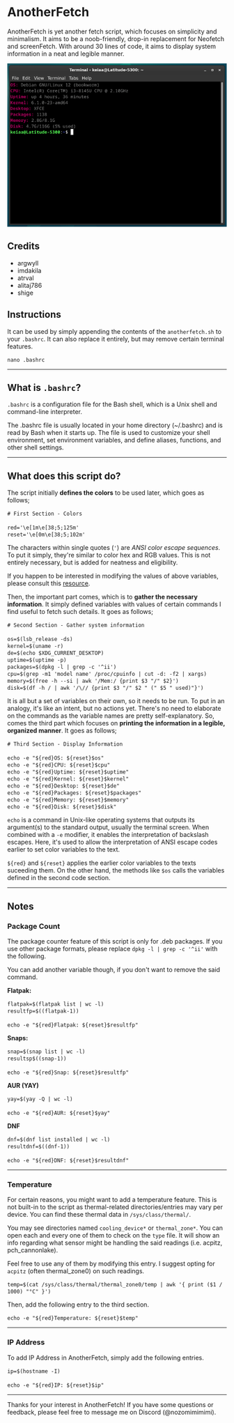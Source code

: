 # AnotherFetch

AnotherFetch is yet another fetch script, which focuses on simplicity and minimalism. It aims to be a noob-friendly, drop-in replacement for Neofetch and screenFetch. With around 30 lines of code, it aims to display system information in a neat and legible manner.

![screenshot](anotherfetch.png)

## Credits

- argwyll
- imdakila
- atrval
- alitaj786
- shige

## Instructions

It can be used by simply appending the contents of the `anotherfetch.sh` to your `.bashrc`. It can also replace it entirely, but may remove certain terminal features.

```
nano .bashrc
```

---

## What is `.bashrc`?

`.bashrc` is a configuration file for the Bash shell, which is a Unix shell and command-line interpreter. 

The .bashrc file is usually located in your home directory (~/.bashrc) and is read by Bash when it starts up. The file is used to customize your shell environment, set environment variables, and define aliases, functions, and other shell settings.

---

## What does this script do?

The script initially **defines the colors** to be used later, which goes as follows;

```
# First Section - Colors

red='\e[1m\e[38;5;125m'
reset='\e[0m\e[38;5;102m'
```

The characters within single quotes (`'`) are *ANSI color escape sequences*. To put it simply, they're similar to color hex and RGB values. This is not entirely necessary, but is added for neatness and eligibility.

If you happen to be interested in modifying the values of above variables, please consult this [resource](https://stackoverflow.com/questions/4842424/list-of-ansi-color-escape-sequences).

Then, the important part comes, which is to **gather the necessary information**. It simply defined variables with values of certain commands I find useful to fetch such details. It goes as follows;

```
# Second Section - Gather system information

os=$(lsb_release -ds)
kernel=$(uname -r)
de=$(echo $XDG_CURRENT_DESKTOP)
uptime=$(uptime -p)
packages=$(dpkg -l | grep -c '^ii')
cpu=$(grep -m1 'model name' /proc/cpuinfo | cut -d: -f2 | xargs)
memory=$(free -h --si | awk '/Mem:/ {print $3 "/" $2}')
disk=$(df -h / | awk '/\// {print $3 "/" $2 " (" $5 " used)"}')
```

It is all but a set of variables on their own, so it needs to be run. To put in an analogy, it's like an intent, but no actions yet. There's no need to elaborate on the commands as the variable names are pretty self-explanatory. So, comes the third part which focuses on **printing the information in a legible, organized manner**. It goes as follows;

```
# Third Section - Display Information

echo -e "${red}OS: ${reset}$os"
echo -e "${red}CPU: ${reset}$cpu"
echo -e "${red}Uptime: ${reset}$uptime"
echo -e "${red}Kernel: ${reset}$kernel"
echo -e "${red}Desktop: ${reset}$de"
echo -e "${red}Packages: ${reset}$packages"
echo -e "${red}Memory: ${reset}$memory"
echo -e "${red}Disk: ${reset}$disk"
```

`echo` is a command in Unix-like operating systems that outputs its argument(s) to the standard output, usually the terminal screen. When combined with a `-e` modifier, it enables the interpretation of backslash escapes. Here, it's used to allow the interpretation of ANSI escape codes earlier to set color variables to the text.

`${red}` and `${reset}` applies the earlier color variables to the texts suceeding them. On the other hand, the methods like `$os` calls the variables defined in the second code section.

---

## Notes

### Package Count

The package counter feature of this script is only for .deb packages. If you use other package formats, please replace `dpkg -l | grep -c '^ii'` with the following. 

You can add another variable though, if you don't want to remove the said command.

**Flatpak:**

```
flatpak=$(flatpak list | wc -l)
resultfp=$((flatpak-1))

echo -e "${red}Flatpak: ${reset}$resultfp"
```

**Snaps:**

```
snap=$(snap list | wc -l)
resultsp$((snap-1))

echo -e "${red}Snap: ${reset}$resultfp"
```

**AUR (YAY)**

```
yay=$(yay -Q | wc -l)

echo -e "${red}AUR: ${reset}$yay"
```

**DNF**

```
dnf=$(dnf list installed | wc -l)
resultdnf=$((dnf-1))

echo -e "${red}DNF: ${reset}$resultdnf"
```

---

### Temperature

For certain reasons, you might want to add a temperature feature. This is not built-in to the script as thermal-related directories/entries may vary per device. You can find these thermal data in `/sys/class/thermal/`.

You may see directories named `cooling_device*` or `thermal_zone*`. You can open each and every one of them to check on the `type` file. It will show an info regarding what sensor might be handling the said readings (i.e. acpitz, pch_cannonlake).

Feel free to use any of them by modifying this entry. I suggest opting for `acpitz` (often thermal_zone0) on such readings.

```
temp=$(cat /sys/class/thermal/thermal_zone0/temp | awk '{ print ($1 / 1000) "°C" }')
```

Then, add the following entry to the third section.

```
echo -e "${red}Temperature: ${reset}$temp"
```

---

### IP Address

To add IP Address in AnotherFetch, simply add the following entries.

```
ip=$(hostname -I)

echo -e "${red}IP: ${reset}$ip"
```

---

Thanks for your interest in AnotherFetch! If you have some questions or feedback, please feel free to message me on Discord (@nozomimimimi).
